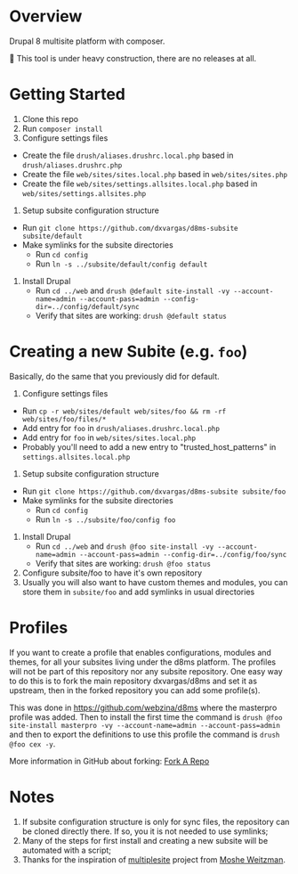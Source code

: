 Overview
===============
Drupal 8 multisite platform with composer.

:bell: This tool is under heavy construction, there are no releases at all.

Getting Started
===============
1. Clone this repo
1. Run `composer install`
1. Configure settings files
  * Create the file `drush/aliases.drushrc.local.php` based in `drush/aliases.drushrc.php`
  * Create the file `web/sites/sites.local.php` based in `web/sites/sites.php`
  * Create the file `web/sites/settings.allsites.local.php` based in `web/sites/settings.allsites.php`
1. Setup subsite configuration structure
  * Run `git clone https://github.com/dxvargas/d8ms-subsite subsite/default`
  * Make symlinks for the subsite directories
    * Run `cd config`
    * Run `ln -s ../subsite/default/config default`
1. Install Drupal
    * Run `cd ../web` and `drush @default site-install -vy --account-name=admin --account-pass=admin --config-dir=../config/default/sync`
    * Verify that sites are working: `drush @default status`

Creating a new Subite (e.g. `foo`)
===============

Basically, do the same that you previously did for default.

1. Configure settings files
  * Run `cp -r web/sites/default web/sites/foo && rm -rf web/sites/foo/files/*`
  * Add entry for `foo` in `drush/aliases.drushrc.local.php`
  * Add entry for `foo` in `web/sites/sites.local.php`
  * Probably you'll need to add a new entry to "trusted_host_patterns" in `settings.allsites.local.php`
1. Setup subsite configuration structure
  * Run `git clone https://github.com/dxvargas/d8ms-subsite subsite/foo`
  * Make symlinks for the subsite directories
    * Run `cd config`
    * Run `ln -s ../subsite/foo/config foo`
1. Install Drupal
    * Run `cd ../web` and `drush @foo site-install -vy --account-name=admin --account-pass=admin --config-dir=../config/foo/sync`
    * Verify that sites are working: `drush @foo status`
1. Configure subsite/foo to have it's own repository
1. Usually you will also want to have custom themes and modules, you can store
them in `subsite/foo` and add symlinks in usual directories


Profiles
===============
If you want to create a profile that enables configurations,
modules and themes, for all your subsites living under the d8ms platform.
The profiles will not be part of this repository nor any subsite repository.
One easy way to do this is to fork the main repository dxvargas/d8ms and set it
as upstream, then in the forked repository you can add some profile(s).

This was done in https://github.com/webzina/d8ms where the masterpro profile was added.
Then to install the first time the command is `drush @foo site-install masterpro -vy --account-name=admin --account-pass=admin`
and then to export the definitions to use this profile the command is `drush @foo cex -y`.

More information in GitHub about forking:
[Fork A Repo](https://help.github.com/articles/fork-a-repo/)

Notes
===============

1. If subsite configuration structure is only for sync files, the repository
can be cloned directly there. If so, you it is not needed to use symlinks;
1. Many of the steps for first install and creating a new subsite will be
automated with a script;
1. Thanks for the inspiration of [multiplesite](https://github.com/weitzman/multiplesite)
project from [Moshe Weitzman](https://github.com/weitzman).
